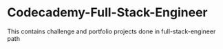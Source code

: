 # Codecademy-Full-Stack-Engineer

This contains challenge and portfolio projects done in full-stack-engineer path
